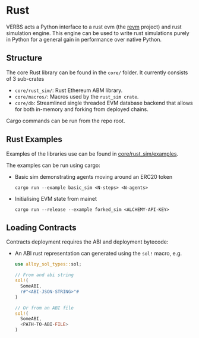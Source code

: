 # Rust

VERBS acts a Python interface to a rust evm (the
[revm](https://github.com/bluealloy/revm) project)
and rust simulation engine. This engine can be used
to write rust simulations purely in Python for a general
gain in performance over native Python.

## Structure

The core Rust library can be found in the `core/` folder.
It currently consists of 3 sub-crates

* `core/rust_sim/`: Rust Ethereum ABM library.
* `core/macros/`: Macros used by the `rust_sim crate`.
* `core/db`: Streamlined single threaded EVM database
  backend that allows for both in-memory and forking
  from deployed chains.

Cargo commands can be run from the repo root.

## Rust Examples

Examples of the libraries use can be found in
[core/rust_sim/examples](../../core/rust_sim/examples).

The examples can be run using cargo:

- Basic sim demonstrating agents moving around an ERC20 token

  ```
  cargo run --example basic_sim <N-steps> <N-agents>
  ```

- Initialising EVM state from mainet

  ```
  cargo run --release --example forked_sim <ALCHEMY-API-KEY>
  ```

## Loading Contracts

Contracts deployment requires the ABI and deployment bytecode:

- An ABI rust representation can generated using the `sol!` macro, e.g.

  ```rust
  use alloy_sol_types::sol;

  // From and abi string
  sol!(
    SomeABI,
    r#"<ABI-JSON-STRING>"#
  )

  // Or from an ABI file
  sol!(
    SomeABI,
    <PATH-TO-ABI-FILE>
  )
  ```
